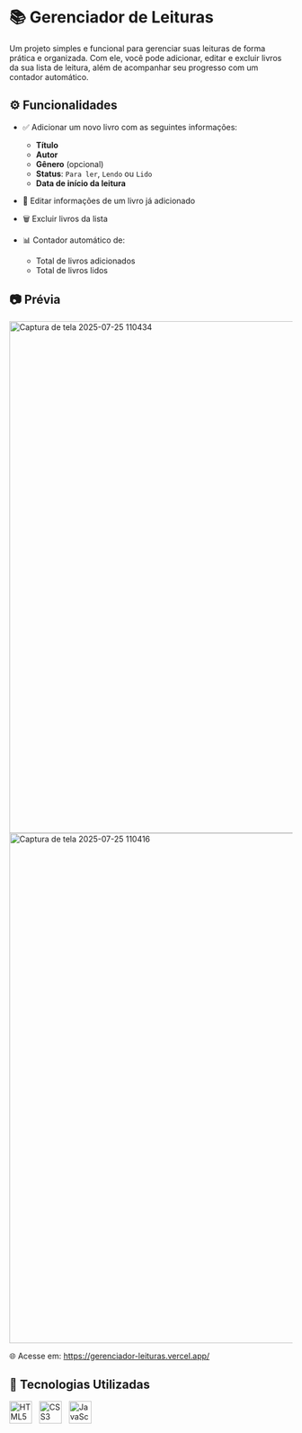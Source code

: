 # 📚 Gerenciador de Leituras

Um projeto simples e funcional para gerenciar suas leituras de forma prática e organizada. Com ele, você pode adicionar, editar e excluir livros da sua lista de leitura, além de acompanhar seu progresso com um contador automático.

## ⚙️ Funcionalidades

- ✅ Adicionar um novo livro com as seguintes informações:
  - **Título**
  - **Autor**
  - **Gênero** (opcional)
  - **Status**: `Para ler`, `Lendo` ou `Lido`
  - **Data de início da leitura**

- 🔁 Editar informações de um livro já adicionado
- 🗑️ Excluir livros da lista
- 📊 Contador automático de:
  - Total de livros adicionados
  - Total de livros lidos

## 📷 Prévia 

<img width="1917" height="911" alt="Captura de tela 2025-07-25 110434" src="https://github.com/user-attachments/assets/5220a846-b8d3-4b26-9a0a-a0940a424dc2" />
<img width="1900" height="908" alt="Captura de tela 2025-07-25 110416" src="https://github.com/user-attachments/assets/5083ae33-fd14-4643-9228-d84120cbdcb5" />

🌐 Acesse em: https://gerenciador-leituras.vercel.app/

## 🤖 Tecnologias Utilizadas

<img 
    style='padding-right: 10px' width='40px' 
    title='HTML' 
    alt='HTML5' 
    align='left' 
    src="https://cdn.jsdelivr.net/gh/devicons/devicon@latest/icons/html5/html5-original.svg" />

<img 
    style='padding-right: 10px' width='40px' 
    title='CSS' 
    alt='CSS3' 
    align='left' 
    src="https://cdn.jsdelivr.net/gh/devicons/devicon@latest/icons/css3/css3-original.svg" />

<img 
    style='padding-right: 10px' width='40px' 
    title='JavaScript' 
    alt='JavaScript' 
    align='left' 
    src="https://cdn.jsdelivr.net/gh/devicons/devicon@latest/icons/javascript/javascript-original.svg" />
